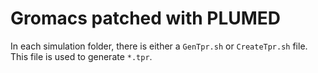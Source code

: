 # Gromacs patched with PLUMED

In each simulation folder, there is either a `GenTpr.sh` or `CreateTpr.sh` file. This file is used to generate `*.tpr`.
